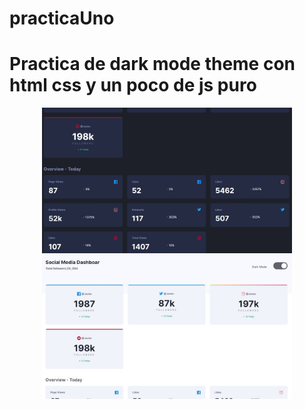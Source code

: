 # practicaUno

# Practica de dark mode theme con html css y un poco de js puro

<div align="center"> 
  <img src="https://github.com/yosoyjacko/practicaUno/blob/master/images/darkTheme.jpg" width="400px"</img> 
  <img src="https://github.com/yosoyjacko/practicaUno/blob/master/images/light.jpg" width="400px"</img>
</div>
